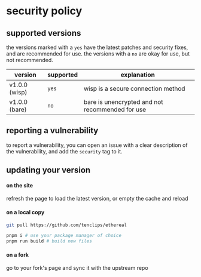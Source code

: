 # security policy

## supported versions
the versions marked with a `yes` have the latest patches and security fixes, and are recommended for use. the versions with a `no` are okay for use, but not recommended.

| version | supported          | explanation |
| ------- | ------------------ | ------------ |
| v1.0.0 (wisp)  | `yes` | wisp is a secure connection method |
| v1.0.0 (bare)   | `no` | bare is unencrypted and not recommended for use |

## reporting a vulnerability

to report a vulnerability, you can open an issue with a clear description of the vulnerability, and add the `security` tag to it.

## updating your version
#### on the site
refresh the page to load the latest version, or empty the cache and reload

#### on a local copy

```bash
git pull https://github.com/tenclips/ethereal

pnpm i # use your package manager of choice
pnpm run build # build new files
```

#### on a fork
go to your fork's page and sync it with the upstream repo
